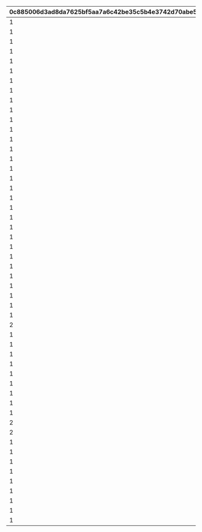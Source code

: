 |0c885006d3ad8da7625bf5aa7a6c42be35c5b4e3742d70abe510283748071deb|1b47c47912eeea29995581c9b60b20c63a5c4721a37745f81018593ed57777de|1b4cd24ec2a9fbf41b05d55830a540d2abf09b7e40d56d17555872dc1667d440|ca28490943f286a03ee7faaf7789652cab6ef891f2e08b33934d78fb53564f49|93eb751ea051ddf608062b1e50a13d4b1bd4ccf8925beecdae1bbefe046de1bf|2f46f41e8aecaa70e2ca7b88208a7fd436e551bb944e82452ec98b71e2adace7|54fe891f867d01c139c2aa5f799b61a179fd73f7c0abebbb7225857cfd4ccc46|7522710676e3674f5e476a5227f159b992a6f0c05e40577bee4b7f9934389696|f218e776c42e4951151eede60381b0ce6871a46c83f98cb837ac556e619cf5c8|8bff030fae3a99e7f72003973b469091b837dd1b770c0d140f265ce375ebd702|56f3372436654cd9acefae2c806258fc500107054a6a3b33b2f36c25e5be6531|d63dc8fd643169e01f2e809c2694841bf9a2c46b0ab8234ca6738df2fbf8afb0|1e291960c973d291cd7d6eed335ac252b37290b654e65830aeb14bd4c6963d55|2b1e77e7989d141b187dc5b9ae0dbbf3a6fae63a7684314c6cbd59e95b564342|1723683b04231f6999e79a83befcc4d6cd896eb1ac00b75bc8be55a9d79f3d8f|
| --- | --- | --- | --- | --- | --- | --- | --- | --- | --- | --- | --- | --- | --- | --- |
|1|1|0|2001|2|0|0|7|20012|1|40001|0|0|20011|0|
|1|1|0|2002|2|0|0|7|20022|1|40001|0|0|20021|0|
|1|1|0|2003|2|0|0|7|20032|1|40001|0|0|20031|0|
|1|1|0|2004|2|0|0|7|20042|1|40001|0|0|20041|0|
|1|1|0|2005|2|0|0|7|20052|1|40001|0|0|20051|0|
|1|1|0|2006|2|0|0|7|20062|1|40001|0|0|20061|0|
|1|1|0|2007|2|0|0|7|20072|1|40001|0|0|20071|0|
|1|1|0|2008|2|0|0|7|20082|1|40001|0|0|20081|0|
|1|1|0|2009|2|0|0|7|20092|1|40001|0|0|20091|0|
|1|1|0|2010|2|0|0|7|20102|1|40001|0|0|20101|0|
|1|1|0|2011|2|0|0|7|20112|1|40001|0|0|20111|0|
|1|1|0|2012|2|0|0|7|20122|1|40001|0|0|20121|0|
|1|1|0|2013|2|0|0|7|20132|1|40001|0|0|20131|0|
|1|1|0|2014|2|0|0|7|20142|1|40001|0|0|20141|0|
|1|1|0|2015|2|0|0|7|20152|1|40001|0|0|20151|0|
|1|1|0|2016|2|0|0|7|20162|1|40001|0|0|20161|0|
|1|1|0|2017|2|0|0|7|20172|1|40001|0|0|20171|0|
|1|1|0|2018|2|0|0|7|20182|1|40001|0|0|20181|0|
|1|1|0|2019|2|0|0|7|20192|1|40001|0|0|20191|0|
|1|1|0|2020|2|0|0|7|20202|1|40001|0|0|20201|0|
|1|1|0|2021|2|0|0|7|20212|1|40001|0|0|20211|0|
|1|1|0|2022|2|0|0|7|20222|1|40001|0|0|20221|0|
|1|1|0|2023|2|0|0|7|20232|1|40001|0|0|20231|0|
|1|1|0|2024|2|0|0|7|20242|1|40001|0|0|20241|0|
|1|1|0|2025|2|0|0|7|20252|1|40001|0|0|20251|0|
|1|1|0|2026|2|0|0|7|20262|1|40001|0|0|20261|0|
|1|1|0|2027|2|0|0|7|20272|1|40001|0|0|20271|0|
|1|1|0|2028|2|0|0|7|20282|1|40001|0|0|20281|0|
|1|1|0|3001|1|0|0|7|30012|1|40001|0|0|30011|40|
|1|1|0|3002|1|0|0|7|30022|5|40001|0|0|30021|40|
|1|1|0|3003|1|0|0|7|30032|6|40001|0|0|30031|40|
|2|1|0|3004|1|0|0|0|30042|6|40001|0|0|30041|-58|
|1|1|0|3005|1|0|0|-20|30052|1|40001|0|0|30051|-42|
|1|1|0|3006|1|0|0|-20|30062|5|40001|0|0|30061|-42|
|1|1|0|3007|1|0|0|40|30072|1|40001|0|0|30071|0|
|1|1|0|3008|1|0|0|40|30082|5|40001|0|0|30081|0|
|1|1|0|3009|1|0|0|40|30092|6|40001|0|0|30091|0|
|1|2|0|4001|1|0|0|0|40012|1|40001|0|0|40011|0|
|1|2|0|4002|1|0|0|0|40022|5|40001|0|0|40021|0|
|1|2|0|4005|1|0|0|0|40052|1|40001|0|0|40051|0|
|1|2|0|4006|1|0|0|0|40062|5|40001|0|0|40061|0|
|2|2|0|4007|1|0|0|0|40072|6|40001|0|0|40071|0|
|2|2|0|4009|1|0|0|0|40092|6|40004|0|0|40091|0|
|1|2|0|4010|1|0|0|0|40102|1|40004|0|0|40101|0|
|1|2|0|4011|1|0|0|0|40112|5|40004|0|0|40111|0|
|1|2|0|4012|1|0|0|0|40122|6|40001|0|0|40121|0|
|1|2|0|4013|1|0|0|0|40132|1|40004|0|0|40131|0|
|1|2|0|4014|1|0|0|0|40142|5|40004|0|0|40141|0|
|1|2|0|4015|1|0|0|0|40152|6|40001|0|0|40151|0|
|1|2|0|4016|1|0|0|0|40162|1|40004|0|0|40161|0|
|1|2|0|4017|1|0|0|0|40172|5|40004|0|0|40171|0|
|1|2|0|4018|1|0|0|0|40182|6|40001|0|0|40181|0|